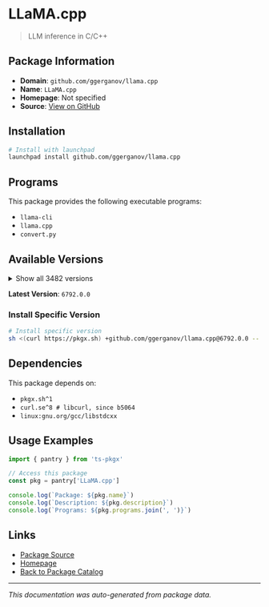 # LLaMA.cpp

> LLM inference in C/C++

## Package Information

- **Domain**: `github.com/ggerganov/llama.cpp`
- **Name**: `LLaMA.cpp`
- **Homepage**: Not specified
- **Source**: [View on GitHub](https://github.com/pkgxdev/pantry/tree/main/projects/github.com/ggerganov/llama.cpp/package.yml)

## Installation

```bash
# Install with launchpad
launchpad install github.com/ggerganov/llama.cpp
```

## Programs

This package provides the following executable programs:

- `llama-cli`
- `llama.cpp`
- `convert.py`

## Available Versions

<details>
<summary>Show all 3482 versions</summary>

- `6792.0.0`, `6791.0.0`, `6790.0.0`, `6789.0.0`, `6788.0.0`
- `6786.0.0`, `6785.0.0`, `6784.0.0`, `6783.0.0`, `6780.0.0`
- `6779.0.0`, `6778.0.0`, `6777.0.0`, `6776.0.0`, `6775.0.0`
- `6774.0.0`, `6773.0.0`, `6770.0.0`, `6769.0.0`, `6768.0.0`
- `6767.0.0`, `6766.0.0`, `6765.0.0`, `6764.0.0`, `6763.0.0`
- `6762.0.0`, `6761.0.0`, `6760.0.0`, `6759.0.0`, `6758.0.0`
- `6757.0.0`, `6756.0.0`, `6755.0.0`, `6754.0.0`, `6753.0.0`
- `6752.0.0`, `6751.0.0`, `6750.0.0`, `6748.0.0`, `6747.0.0`
- `6746.0.0`, `6745.0.0`, `6743.0.0`, `6741.0.0`, `6739.0.0`
- `6738.0.0`, `6737.0.0`, `6736.0.0`, `6735.0.0`, `6733.0.0`
- `6732.0.0`, `6730.0.0`, `6729.0.0`, `6728.0.0`, `6727.0.0`
- `6726.0.0`, `6724.0.0`, `6721.0.0`, `6719.0.0`, `6718.0.0`
- `6717.0.0`, `6715.0.0`, `6714.0.0`, `6713.0.0`, `6711.0.0`
- `6710.0.0`, `6709.0.0`, `6708.0.0`, `6706.0.0`, `6704.0.0`
- `6703.0.0`, `6702.0.0`, `6701.0.0`, `6700.0.0`, `6699.0.0`
- `6697.0.0`, `6695.0.0`, `6692.0.0`, `6691.0.0`, `6690.0.0`
- `6689.0.0`, `6688.0.0`, `6687.0.0`, `6686.0.0`, `6685.0.0`
- `6684.0.0`, `6683.0.0`, `6682.0.0`, `6680.0.0`, `6679.0.0`
- `6678.0.0`, `6676.0.0`, `6673.0.0`, `6672.0.0`, `6671.0.0`
- `6670.0.0`, `6666.0.0`, `6665.0.0`, `6663.0.0`, `6662.0.0`
- `6661.0.0`, `6660.0.0`, `6653.0.0`, `6651.0.0`, `6650.0.0`
- `6648.0.0`, `6647.0.0`, `6646.0.0`, `6644.0.0`, `6643.0.0`
- `6642.0.0`, `6641.0.0`, `6640.0.0`, `6638.0.0`, `6635.0.0`
- `6634.0.0`, `6628.0.0`, `6627.0.0`, `6624.0.0`, `6623.0.0`
- `6622.0.0`, `6621.0.0`, `6620.0.0`, `6619.0.0`, `6617.0.0`
- `6615.0.0`, `6613.0.0`, `6612.0.0`, `6611.0.0`, `6610.0.0`
- `6608.0.0`, `6607.0.0`, `6606.0.0`, `6605.0.0`, `6604.0.0`
- `6603.0.0`, `6602.0.0`, `6601.0.0`, `6598.0.0`, `6595.0.0`
- `6594.0.0`, `6593.0.0`, `6591.0.0`, `6587.0.0`, `6586.0.0`
- `6585.0.0`, `6583.0.0`, `6582.0.0`, `6580.0.0`, `6578.0.0`
- `6576.0.0`, `6575.0.0`, `6574.0.0`, `6572.0.0`, `6569.0.0`
- `6568.0.0`, `6567.0.0`, `6565.0.0`, `6558.0.0`, `6557.0.0`
- `6556.0.0`, `6550.0.0`, `6549.0.0`, `6548.0.0`, `6545.0.0`
- `6544.0.0`, `6543.0.0`, `6541.0.0`, `6536.0.0`, `6535.0.0`
- `6534.0.0`, `6533.0.0`, `6532.0.0`, `6529.0.0`, `6528.0.0`
- `6527.0.0`, `6524.0.0`, `6523.0.0`, `6522.0.0`, `6521.0.0`
- `6519.0.0`, `6518.0.0`, `6517.0.0`, `6516.0.0`, `6515.0.0`
- `6514.0.0`, `6513.0.0`, `6512.0.0`, `6511.0.0`, `6510.0.0`
- `6509.0.0`, `6508.0.0`, `6507.0.0`, `6506.0.0`, `6505.0.0`
- `6504.0.0`, `6503.0.0`, `6502.0.0`, `6501.0.0`, `6500.0.0`
- `6499.0.0`, `6498.0.0`, `6497.0.0`, `6496.0.0`, `6494.0.0`
- `6493.0.0`, `6492.0.0`, `6491.0.0`, `6490.0.0`, `6488.0.0`
- `6484.0.0`, `6483.0.0`, `6482.0.0`, `6480.0.0`, `6479.0.0`
- `6478.0.0`, `6477.0.0`, `6476.0.0`, `6475.0.0`, `6474.0.0`
- `6473.0.0`, `6471.0.0`, `6470.0.0`, `6469.0.0`, `6451.0.0`
- `6447.0.0`, `6445.0.0`, `6444.0.0`, `6443.0.0`, `6442.0.0`
- `6441.0.0`, `6440.0.0`, `6436.0.0`, `6435.0.0`, `6434.0.0`
- `6432.0.0`, `6431.0.0`, `6430.0.0`, `6429.0.0`, `6428.0.0`
- `6427.0.0`, `6424.0.0`, `6423.0.0`, `6421.0.0`, `6419.0.0`
- `6418.0.0`, `6416.0.0`, `6415.0.0`, `6414.0.0`, `6412.0.0`
- `6409.0.0`, `6408.0.0`, `6407.0.0`, `6406.0.0`, `6405.0.0`
- `6404.0.0`, `6403.0.0`, `6402.0.0`, `6401.0.0`, `6399.0.0`
- `6397.0.0`, `6396.0.0`, `6394.0.0`, `6393.0.0`, `6392.0.0`
- `6391.0.0`, `6390.0.0`, `6389.0.0`, `6387.0.0`, `6386.0.0`
- `6384.0.0`, `6383.0.0`, `6382.0.0`, `6381.0.0`, `6380.0.0`
- `6379.0.0`, `6377.0.0`, `6376.0.0`, `6374.0.0`, `6373.0.0`
- `6372.0.0`, `6371.0.0`, `6370.0.0`, `6368.0.0`, `6367.0.0`
- `6365.0.0`, `6364.0.0`, `6362.0.0`, `6361.0.0`, `6360.0.0`
- `6358.0.0`, `6357.0.0`, `6356.0.0`, `6355.0.0`, `6354.0.0`
- `6353.0.0`, `6352.0.0`, `6351.0.0`, `6350.0.0`, `6349.0.0`
- `6348.0.0`, `6347.0.0`, `6346.0.0`, `6344.0.0`, `6343.0.0`
- `6341.0.0`, `6340.0.0`, `6337.0.0`, `6335.0.0`, `6334.0.0`
- `6332.0.0`, `6331.0.0`, `6330.0.0`, `6329.0.0`, `6328.0.0`
- `6327.0.0`, `6325.0.0`, `6324.0.0`, `6323.0.0`, `6322.0.0`
- `6318.0.0`, `6317.0.0`, `6316.0.0`, `6315.0.0`, `6314.0.0`
- `6313.0.0`, `6312.0.0`, `6311.0.0`, `6310.0.0`, `6309.0.0`
- `6307.0.0`, `6305.0.0`, `6303.0.0`, `6301.0.0`, `6300.0.0`
- `6299.0.0`, `6298.0.0`, `6297.0.0`, `6295.0.0`, `6294.0.0`
- `6293.0.0`, `6292.0.0`, `6291.0.0`, `6290.0.0`, `6289.0.0`
- `6287.0.0`, `6286.0.0`, `6285.0.0`, `6284.0.0`, `6283.0.0`
- `6282.0.0`, `6280.0.0`, `6279.0.0`, `6278.0.0`, `6277.0.0`
- `6276.0.0`, `6275.0.0`, `6274.0.0`, `6273.0.0`, `6272.0.0`
- `6271.0.0`, `6269.0.0`, `6267.0.0`, `6265.0.0`, `6264.0.0`
- `6262.0.0`, `6261.0.0`, `6258.0.0`, `6257.0.0`, `6255.0.0`
- `6254.0.0`, `6251.0.0`, `6250.0.0`, `6249.0.0`, `6248.0.0`
- `6247.0.0`, `6246.0.0`, `6245.0.0`, `6244.0.0`, `6243.0.0`
- `6242.0.0`, `6241.0.0`, `6240.0.0`, `6239.0.0`, `6238.0.0`
- `6237.0.0`, `6236.0.0`, `6235.0.0`, `6229.0.0`, `6228.0.0`
- `6225.0.0`, `6218.0.0`, `6215.0.0`, `6214.0.0`, `6213.0.0`
- `6210.0.0`, `6209.0.0`, `6208.0.0`, `6207.0.0`, `6205.0.0`
- `6204.0.0`, `6202.0.0`, `6201.0.0`, `6199.0.0`, `6195.0.0`
- `6193.0.0`, `6191.0.0`, `6190.0.0`, `6189.0.0`, `6188.0.0`
- `6187.0.0`, `6185.0.0`, `6184.0.0`, `6183.0.0`, `6182.0.0`
- `6181.0.0`, `6180.0.0`, `6179.0.0`, `6178.0.0`, `6177.0.0`
- `6176.0.0`, `6175.0.0`, `6174.0.0`, `6173.0.0`, `6153.0.0`
- `6152.0.0`, `6150.0.0`, `6149.0.0`, `6148.0.0`, `6144.0.0`
- `6143.0.0`, `6141.0.0`, `6140.0.0`, `6139.0.0`, `6138.0.0`
- `6137.0.0`, `6136.0.0`, `6135.0.0`, `6134.0.0`, `6132.0.0`
- `6131.0.0`, `6129.0.0`, `6128.0.0`, `6124.0.0`, `6123.0.0`
- `6122.0.0`, `6121.0.0`, `6119.0.0`, `6118.0.0`, `6117.0.0`
- `6116.0.0`, `6115.0.0`, `6114.0.0`, `6113.0.0`, `6111.0.0`
- `6109.0.0`, `6106.0.0`, `6105.0.0`, `6104.0.0`, `6103.0.0`
- `6102.0.0`, `6101.0.0`, `6100.0.0`, `6099.0.0`, `6098.0.0`
- `6097.0.0`, `6096.0.0`, `6095.0.0`, `6093.0.0`, `6092.0.0`
- `6090.0.0`, `6089.0.0`, `6088.0.0`, `6087.0.0`, `6085.0.0`
- `6084.0.0`, `6083.0.0`, `6082.0.0`, `6081.0.0`, `6080.0.0`
- `6079.0.0`, `6078.0.0`, `6076.0.0`, `6075.0.0`, `6074.0.0`
- `6073.0.0`, `6070.0.0`, `6067.0.0`, `6066.0.0`, `6065.0.0`
- `6064.0.0`, `6063.0.0`, `6062.0.0`, `6061.0.0`, `6060.0.0`
- `6059.0.0`, `6058.0.0`, `6057.0.0`, `6056.0.0`, `6055.0.0`
- `6054.0.0`, `6052.0.0`, `6051.0.0`, `6050.0.0`, `6049.0.0`
- `6048.0.0`, `6047.0.0`, `6045.0.0`, `6044.0.0`, `6043.0.0`
- `6042.0.0`, `6041.0.0`, `6040.0.0`, `6039.0.0`, `6038.0.0`
- `6037.0.0`, `6036.0.0`, `6035.0.0`, `6032.0.0`, `6031.0.0`
- `6030.0.0`, `6029.0.0`, `6027.0.0`, `6026.0.0`, `6025.0.0`
- `6024.0.0`, `6023.0.0`, `6022.0.0`, `6020.0.0`, `6018.0.0`
- `6017.0.0`, `6016.0.0`, `6015.0.0`, `6014.0.0`, `6013.0.0`
- `6012.0.0`, `6011.0.0`, `6002.0.0`, `6001.0.0`, `6000.0.0`
- `5999.0.0`, `5998.0.0`, `5997.0.0`, `5996.0.0`, `5995.0.0`
- `5994.0.0`, `5993.0.0`, `5992.0.0`, `5990.0.0`, `5989.0.0`
- `5988.0.0`, `5987.0.0`, `5986.0.0`, `5985.0.0`, `5984.0.0`
- `5981.0.0`, `5980.0.0`, `5979.0.0`, `5978.0.0`, `5976.0.0`
- `5975.0.0`, `5973.0.0`, `5972.0.0`, `5970.0.0`, `5968.0.0`
- `5967.0.0`, `5966.0.0`, `5965.0.0`, `5963.0.0`, `5962.0.0`
- `5961.0.0`, `5960.0.0`, `5959.0.0`, `5958.0.0`, `5957.0.0`
- `5956.0.0`, `5954.0.0`, `5953.0.0`, `5952.0.0`, `5950.0.0`
- `5949.0.0`, `5943.0.0`, `5942.0.0`, `5941.0.0`, `5940.0.0`
- `5937.0.0`, `5936.0.0`, `5935.0.0`, `5934.0.0`, `5933.0.0`
- `5932.0.0`, `5930.0.0`, `5929.0.0`, `5928.0.0`, `5927.0.0`
- `5924.0.0`, `5923.0.0`, `5922.0.0`, `5921.0.0`, `5920.0.0`
- `5919.0.0`, `5916.0.0`, `5914.0.0`, `5913.0.0`, `5912.0.0`
- `5911.0.0`, `5910.0.0`, `5909.0.0`, `5908.0.0`, `5904.0.0`
- `5902.0.0`, `5901.0.0`, `5900.0.0`, `5899.0.0`, `5898.0.0`
- `5897.0.0`, `5896.0.0`, `5895.0.0`, `5894.0.0`, `5893.0.0`
- `5892.0.0`, `5891.0.0`, `5890.0.0`, `5889.0.0`, `5888.0.0`
- `5887.0.0`, `5886.0.0`, `5884.0.0`, `5882.0.0`, `5880.0.0`
- `5876.0.0`, `5875.0.0`, `5874.0.0`, `5873.0.0`, `5872.0.0`
- `5870.0.0`, `5869.0.0`, `5868.0.0`, `5867.0.0`, `5866.0.0`
- `5865.0.0`, `5864.0.0`, `5863.0.0`, `5862.0.0`, `5861.0.0`
- `5860.0.0`, `5859.0.0`, `5858.0.0`, `5857.0.0`, `5856.0.0`
- `5855.0.0`, `5854.0.0`, `5853.0.0`, `5852.0.0`, `5851.0.0`
- `5849.0.0`, `5848.0.0`, `5847.0.0`, `5846.0.0`, `5845.0.0`
- `5844.0.0`, `5843.0.0`, `5841.0.0`, `5840.0.0`, `5839.0.0`
- `5838.0.0`, `5837.0.0`, `5836.0.0`, `5835.0.0`, `5834.0.0`
- `5833.0.0`, `5832.0.0`, `5831.0.0`, `5830.0.0`, `5829.0.0`
- `5828.0.0`, `5827.0.0`, `5826.0.0`, `5825.0.0`, `5824.0.0`
- `5823.0.0`, `5822.0.0`, `5821.0.0`, `5820.0.0`, `5819.0.0`
- `5817.0.0`, `5816.0.0`, `5815.0.0`, `5814.0.0`, `5812.0.0`
- `5811.0.0`, `5809.0.0`, `5808.0.0`, `5804.0.0`, `5803.0.0`
- `5802.0.0`, `5801.0.0`, `5798.0.0`, `5797.0.0`, `5795.0.0`
- `5794.0.0`, `5793.0.0`, `5792.0.0`, `5788.0.0`, `5787.0.0`
- `5785.0.0`, `5784.0.0`, `5783.0.0`, `5782.0.0`, `5780.0.0`
- `5778.0.0`, `5777.0.0`, `5775.0.0`, `5774.0.0`, `5773.0.0`
- `5772.0.0`, `5771.0.0`, `5770.0.0`, `5769.0.0`, `5760.0.0`
- `5759.0.0`, `5757.0.0`, `5756.0.0`, `5755.0.0`, `5754.0.0`
- `5753.0.0`, `5752.0.0`, `5751.0.0`, `5749.0.0`, `5747.0.0`
- `5745.0.0`, `5744.0.0`, `5743.0.0`, `5742.0.0`, `5740.0.0`
- `5738.0.0`, `5737.0.0`, `5736.0.0`, `5735.0.0`, `5734.0.0`
- `5733.0.0`, `5731.0.0`, `5729.0.0`, `5728.0.0`, `5726.0.0`
- `5723.0.0`, `5722.0.0`, `5721.0.0`, `5720.0.0`, `5719.0.0`
- `5718.0.0`, `5717.0.0`, `5716.0.0`, `5715.0.0`, `5714.0.0`
- `5713.0.0`, `5712.0.0`, `5711.0.0`, `5709.0.0`, `5708.0.0`
- `5707.0.0`, `5706.0.0`, `5704.0.0`, `5703.0.0`, `5702.0.0`
- `5701.0.0`, `5699.0.0`, `5698.0.0`, `5697.0.0`, `5696.0.0`
- `5695.0.0`, `5693.0.0`, `5689.0.0`, `5688.0.0`, `5687.0.0`
- `5686.0.0`, `5685.0.0`, `5684.0.0`, `5683.0.0`, `5682.0.0`
- `5681.0.0`, `5679.0.0`, `5676.0.0`, `5675.0.0`, `5674.0.0`
- `5673.0.0`, `5672.0.0`, `5671.0.0`, `5670.0.0`, `5669.0.0`
- `5668.0.0`, `5667.0.0`, `5666.0.0`, `5664.0.0`, `5662.0.0`
- `5659.0.0`, `5657.0.0`, `5655.0.0`, `5654.0.0`, `5653.0.0`
- `5652.0.0`, `5651.0.0`, `5650.0.0`, `5649.0.0`, `5648.0.0`
- `5646.0.0`, `5645.0.0`, `5644.0.0`, `5642.0.0`, `5641.0.0`
- `5640.0.0`, `5639.0.0`, `5638.0.0`, `5637.0.0`, `5636.0.0`
- `5634.0.0`, `5633.0.0`, `5632.0.0`, `5631.0.0`, `5630.0.0`
- `5629.0.0`, `5627.0.0`, `5625.0.0`, `5624.0.0`, `5622.0.0`
- `5621.0.0`, `5620.0.0`, `5618.0.0`, `5617.0.0`, `5615.0.0`
- `5614.0.0`, `5613.0.0`, `5612.0.0`, `5610.0.0`, `5609.0.0`
- `5608.0.0`, `5606.0.0`, `5604.0.0`, `5603.0.0`, `5602.0.0`
- `5601.0.0`, `5600.0.0`, `5598.0.0`, `5596.0.0`, `5595.0.0`
- `5593.0.0`, `5592.0.0`, `5591.0.0`, `5590.0.0`, `5589.0.0`
- `5588.0.0`, `5587.0.0`, `5586.0.0`, `5585.0.0`, `5584.0.0`
- `5581.0.0`, `5580.0.0`, `5578.0.0`, `5577.0.0`, `5576.0.0`
- `5575.0.0`, `5574.0.0`, `5573.0.0`, `5572.0.0`, `5571.0.0`
- `5569.0.0`, `5568.0.0`, `5560.0.0`, `5559.0.0`, `5558.0.0`
- `5556.0.0`, `5555.0.0`, `5554.0.0`, `5552.0.0`, `5551.0.0`
- `5548.0.0`, `5547.0.0`, `5546.0.0`, `5545.0.0`, `5544.0.0`
- `5543.0.0`, `5541.0.0`, `5540.0.0`, `5539.0.0`, `5538.0.0`
- `5537.0.0`, `5535.0.0`, `5534.0.0`, `5533.0.0`, `5532.0.0`
- `5530.0.0`, `5529.0.0`, `5526.0.0`, `5524.0.0`, `5522.0.0`
- `5519.0.0`, `5517.0.0`, `5516.0.0`, `5515.0.0`, `5514.0.0`
- `5513.0.0`, `5512.0.0`, `5510.0.0`, `5509.0.0`, `5508.0.0`
- `5506.0.0`, `5505.0.0`, `5504.0.0`, `5503.0.0`, `5502.0.0`
- `5501.0.0`, `5499.0.0`, `5498.0.0`, `5497.0.0`, `5495.0.0`
- `5494.0.0`, `5493.0.0`, `5492.0.0`, `5490.0.0`, `5489.0.0`
- `5488.0.0`, `5486.0.0`, `5484.0.0`, `5483.0.0`, `5481.0.0`
- `5480.0.0`, `5479.0.0`, `5478.0.0`, `5477.0.0`, `5476.0.0`
- `5475.0.0`, `5474.0.0`, `5473.0.0`, `5472.0.0`, `5471.0.0`
- `5468.0.0`, `5466.0.0`, `5465.0.0`, `5464.0.0`, `5463.0.0`
- `5462.0.0`, `5461.0.0`, `5460.0.0`, `5459.0.0`, `5458.0.0`
- `5456.0.0`, `5454.0.0`, `5453.0.0`, `5452.0.0`, `5451.0.0`
- `5450.0.0`, `5449.0.0`, `5448.0.0`, `5446.0.0`, `5444.0.0`
- `5443.0.0`, `5442.0.0`, `5441.0.0`, `5440.0.0`, `5439.0.0`
- `5438.0.0`, `5437.0.0`, `5436.0.0`, `5435.0.0`, `5434.0.0`
- `5432.0.0`, `5431.0.0`, `5430.0.0`, `5429.0.0`, `5427.0.0`
- `5426.0.0`, `5425.0.0`, `5423.0.0`, `5422.0.0`, `5421.0.0`
- `5417.0.0`, `5415.0.0`, `5414.0.0`, `5412.0.0`, `5411.0.0`
- `5410.0.0`, `5409.0.0`, `5406.0.0`, `5405.0.0`, `5404.0.0`
- `5402.0.0`, `5401.0.0`, `5400.0.0`, `5395.0.0`, `5394.0.0`
- `5392.0.0`, `5391.0.0`, `5390.0.0`, `5388.0.0`, `5387.0.0`
- `5385.0.0`, `5384.0.0`, `5382.0.0`, `5381.0.0`, `5380.0.0`
- `5379.0.0`, `5378.0.0`, `5377.0.0`, `5372.0.0`, `5371.0.0`
- `5370.0.0`, `5368.0.0`, `5367.0.0`, `5366.0.0`, `5365.0.0`
- `5363.0.0`, `5361.0.0`, `5360.0.0`, `5359.0.0`, `5358.0.0`
- `5357.0.0`, `5356.0.0`, `5355.0.0`, `5354.0.0`, `5353.0.0`
- `5352.0.0`, `5351.0.0`, `5350.0.0`, `5349.0.0`, `5347.0.0`
- `5346.0.0`, `5345.0.0`, `5344.0.0`, `5342.0.0`, `5341.0.0`
- `5340.0.0`, `5338.0.0`, `5336.0.0`, `5335.0.0`, `5334.0.0`
- `5333.0.0`, `5332.0.0`, `5331.0.0`, `5330.0.0`, `5329.0.0`
- `5328.0.0`, `5327.0.0`, `5326.0.0`, `5325.0.0`, `5324.0.0`
- `5323.0.0`, `5322.0.0`, `5321.0.0`, `5320.0.0`, `5318.0.0`
- `5317.0.0`, `5313.0.0`, `5311.0.0`, `5310.0.0`, `5309.0.0`
- `5308.0.0`, `5306.0.0`, `5303.0.0`, `5302.0.0`, `5301.0.0`
- `5300.0.0`, `5299.0.0`, `5298.0.0`, `5297.0.0`, `5296.0.0`
- `5295.0.0`, `5293.0.0`, `5292.0.0`, `5289.0.0`, `5287.0.0`
- `5286.0.0`, `5284.0.0`, `5283.0.0`, `5281.0.0`, `5280.0.0`
- `5279.0.0`, `5278.0.0`, `5277.0.0`, `5276.0.0`, `5275.0.0`
- `5274.0.0`, `5273.0.0`, `5272.0.0`, `5271.0.0`, `5270.0.0`
- `5269.0.0`, `5267.0.0`, `5266.0.0`, `5265.0.0`, `5261.0.0`
- `5260.0.0`, `5259.0.0`, `5258.0.0`, `5257.0.0`, `5255.0.0`
- `5254.0.0`, `5253.0.0`, `5252.0.0`, `5250.0.0`, `5249.0.0`
- `5248.0.0`, `5246.0.0`, `5243.0.0`, `5242.0.0`, `5241.0.0`
- `5239.0.0`, `5237.0.0`, `5236.0.0`, `5235.0.0`, `5233.0.0`
- `5232.0.0`, `5231.0.0`, `5230.0.0`, `5228.0.0`, `5226.0.0`
- `5225.0.0`, `5223.0.0`, `5222.0.0`, `5221.0.0`, `5220.0.0`
- `5219.0.0`, `5218.0.0`, `5217.0.0`, `5216.0.0`, `5215.0.0`
- `5214.0.0`, `5213.0.0`, `5212.0.0`, `5211.0.0`, `5210.0.0`
- `5209.0.0`, `5208.0.0`, `5207.0.0`, `5205.0.0`, `5204.0.0`
- `5202.0.0`, `5201.0.0`, `5200.0.0`, `5199.0.0`, `5198.0.0`
- `5197.0.0`, `5196.0.0`, `5195.0.0`, `5194.0.0`, `5193.0.0`
- `5192.0.0`, `5191.0.0`, `5190.0.0`, `5189.0.0`, `5188.0.0`
- `5187.0.0`, `5186.0.0`, `5185.0.0`, `5184.0.0`, `5181.0.0`
- `5180.0.0`, `5178.0.0`, `5177.0.0`, `5176.0.0`, `5175.0.0`
- `5174.0.0`, `5173.0.0`, `5171.0.0`, `5170.0.0`, `5169.0.0`
- `5166.0.0`, `5165.0.0`, `5164.0.0`, `5163.0.0`, `5162.0.0`
- `5161.0.0`, `5160.0.0`, `5159.0.0`, `5158.0.0`, `5156.0.0`
- `5155.0.0`, `5153.0.0`, `5152.0.0`, `5151.0.0`, `5150.0.0`
- `5149.0.0`, `5148.0.0`, `5147.0.0`, `5146.0.0`, `5145.0.0`
- `5144.0.0`, `5143.0.0`, `5142.0.0`, `5141.0.0`, `5140.0.0`
- `5138.0.0`, `5137.0.0`, `5136.0.0`, `5135.0.0`, `5134.0.0`
- `5133.0.0`, `5132.0.0`, `5131.0.0`, `5129.0.0`, `5127.0.0`
- `5126.0.0`, `5125.0.0`, `5124.0.0`, `5123.0.0`, `5122.0.0`
- `5121.0.0`, `5120.0.0`, `5119.0.0`, `5118.0.0`, `5117.0.0`
- `5116.0.0`, `5115.0.0`, `5114.0.0`, `5113.0.0`, `5108.0.0`
- `5107.0.0`, `5106.0.0`, `5099.0.0`, `5097.0.0`, `5096.0.0`
- `5094.0.0`, `5093.0.0`, `5092.0.0`, `5089.0.0`, `5086.0.0`
- `5085.0.0`, `5084.0.0`, `5083.0.0`, `5082.0.0`, `5081.0.0`
- `5080.0.0`, `5079.0.0`, `5078.0.0`, `5076.0.0`, `5074.0.0`
- `5073.0.0`, `5072.0.0`, `5071.0.0`, `5066.0.0`, `5064.0.0`
- `5062.0.0`, `5061.0.0`, `5060.0.0`, `5059.0.0`, `5058.0.0`
- `5057.0.0`, `5056.0.0`, `5055.0.0`, `5054.0.0`, `5053.0.0`
- `5052.0.0`, `5050.0.0`, `5049.0.0`, `5046.0.0`, `5045.0.0`
- `5043.0.0`, `5041.0.0`, `5039.0.0`, `5038.0.0`, `5037.0.0`
- `5036.0.0`, `5035.0.0`, `5034.0.0`, `5033.0.0`, `5032.0.0`
- `5031.0.0`, `5030.0.0`, `5029.0.0`, `5028.0.0`, `5026.0.0`
- `5025.0.0`, `5022.0.0`, `5021.0.0`, `5019.0.0`, `5018.0.0`
- `5017.0.0`, `5016.0.0`, `5015.0.0`, `5013.0.0`, `5012.0.0`
- `5010.0.0`, `5009.0.0`, `5006.0.0`, `5005.0.0`, `5004.0.0`
- `5003.0.0`, `5002.0.0`, `5001.0.0`, `4999.0.0`, `4998.0.0`
- `4997.0.0`, `4992.0.0`, `4991.0.0`, `4990.0.0`, `4988.0.0`
- `4987.0.0`, `4986.0.0`, `4985.0.0`, `4984.0.0`, `4982.0.0`
- `4981.0.0`, `4980.0.0`, `4978.0.0`, `4977.0.0`, `4976.0.0`
- `4974.0.0`, `4972.0.0`, `4970.0.0`, `4969.0.0`, `4967.0.0`
- `4966.0.0`, `4964.0.0`, `4963.0.0`, `4961.0.0`, `4958.0.0`
- `4957.0.0`, `4956.0.0`, `4953.0.0`, `4951.0.0`, `4948.0.0`
- `4947.0.0`, `4945.0.0`, `4944.0.0`, `4942.0.0`, `4940.0.0`
- `4939.0.0`, `4938.0.0`, `4937.0.0`, `4936.0.0`, `4935.0.0`
- `4934.0.0`, `4933.0.0`, `4932.0.0`, `4930.0.0`, `4929.0.0`
- `4927.0.0`, `4926.0.0`, `4925.0.0`, `4924.0.0`, `4923.0.0`
- `4921.0.0`, `4920.0.0`, `4919.0.0`, `4916.0.0`, `4915.0.0`
- `4914.0.0`, `4913.0.0`, `4912.0.0`, `4911.0.0`, `4910.0.0`
- `4909.0.0`, `4908.0.0`, `4907.0.0`, `4905.0.0`, `4903.0.0`
- `4902.0.0`, `4901.0.0`, `4900.0.0`, `4899.0.0`, `4898.0.0`
- `4897.0.0`, `4896.0.0`, `4895.0.0`, `4893.0.0`, `4892.0.0`
- `4891.0.0`, `4889.0.0`, `4888.0.0`, `4886.0.0`, `4885.0.0`
- `4884.0.0`, `4882.0.0`, `4880.0.0`, `4879.0.0`, `4877.0.0`
- `4876.0.0`, `4875.0.0`, `4874.0.0`, `4873.0.0`, `4872.0.0`
- `4871.0.0`, `4870.0.0`, `4869.0.0`, `4868.0.0`, `4867.0.0`
- `4865.0.0`, `4864.0.0`, `4863.0.0`, `4861.0.0`, `4860.0.0`
- `4859.0.0`, `4856.0.0`, `4855.0.0`, `4854.0.0`, `4853.0.0`
- `4851.0.0`, `4849.0.0`, `4848.0.0`, `4847.0.0`, `4846.0.0`
- `4837.0.0`, `4836.0.0`, `4835.0.0`, `4834.0.0`, `4833.0.0`
- `4832.0.0`, `4831.0.0`, `4830.0.0`, `4829.0.0`, `4827.0.0`
- `4826.0.0`, `4824.0.0`, `4823.0.0`, `4821.0.0`, `4820.0.0`
- `4819.0.0`, `4818.0.0`, `4806.0.0`, `4805.0.0`, `4804.0.0`
- `4803.0.0`, `4801.0.0`, `4800.0.0`, `4799.0.0`, `4798.0.0`
- `4797.0.0`, `4796.0.0`, `4793.0.0`, `4792.0.0`, `4790.0.0`
- `4789.0.0`, `4788.0.0`, `4786.0.0`, `4785.0.0`, `4784.0.0`
- `4783.0.0`, `4778.0.0`, `4777.0.0`, `4776.0.0`, `4775.0.0`
- `4774.0.0`, `4773.0.0`, `4771.0.0`, `4770.0.0`, `4769.0.0`
- `4768.0.0`, `4767.0.0`, `4765.0.0`, `4764.0.0`, `4763.0.0`
- `4762.0.0`, `4761.0.0`, `4760.0.0`, `4759.0.0`, `4756.0.0`
- `4755.0.0`, `4754.0.0`, `4753.0.0`, `4751.0.0`, `4749.0.0`
- `4747.0.0`, `4746.0.0`, `4745.0.0`, `4743.0.0`, `4742.0.0`
- `4739.0.0`, `4738.0.0`, `4735.0.0`, `4734.0.0`, `4733.0.0`
- `4732.0.0`, `4731.0.0`, `4730.0.0`, `4728.0.0`, `4727.0.0`
- `4724.0.0`, `4722.0.0`, `4721.0.0`, `4720.0.0`, `4719.0.0`
- `4718.0.0`, `4717.0.0`, `4716.0.0`, `4714.0.0`, `4713.0.0`
- `4712.0.0`, `4710.0.0`, `4708.0.0`, `4707.0.0`, `4706.0.0`
- `4705.0.0`, `4704.0.0`, `4702.0.0`, `4699.0.0`, `4698.0.0`
- `4696.0.0`, `4695.0.0`, `4694.0.0`, `4692.0.0`, `4689.0.0`
- `4688.0.0`, `4686.0.0`, `4683.0.0`, `4682.0.0`, `4681.0.0`
- `4679.0.0`, `4678.0.0`, `4677.0.0`, `4676.0.0`, `4675.0.0`
- `4671.0.0`, `4667.0.0`, `4666.0.0`, `4663.0.0`, `4662.0.0`
- `4661.0.0`, `4660.0.0`, `4659.0.0`, `4658.0.0`, `4657.0.0`
- `4651.0.0`, `4649.0.0`, `4648.0.0`, `4647.0.0`, `4646.0.0`
- `4644.0.0`, `4643.0.0`, `4642.0.0`, `4641.0.0`, `4640.0.0`
- `4639.0.0`, `4637.0.0`, `4636.0.0`, `4634.0.0`, `4633.0.0`
- `4631.0.0`, `4628.0.0`, `4623.0.0`, `4621.0.0`, `4620.0.0`
- `4619.0.0`, `4618.0.0`, `4617.0.0`, `4616.0.0`, `4615.0.0`
- `4614.0.0`, `4613.0.0`, `4611.0.0`, `4610.0.0`, `4609.0.0`
- `4608.0.0`, `4607.0.0`, `4606.0.0`, `4605.0.0`, `4604.0.0`
- `4603.0.0`, `4601.0.0`, `4600.0.0`, `4599.0.0`, `4598.0.0`
- `4595.0.0`, `4594.0.0`, `4589.0.0`, `4588.0.0`, `4586.0.0`
- `4585.0.0`, `4583.0.0`, `4581.0.0`, `4580.0.0`, `4576.0.0`
- `4575.0.0`, `4574.0.0`, `4572.0.0`, `4570.0.0`, `4569.0.0`
- `4568.0.0`, `4567.0.0`, `4566.0.0`, `4565.0.0`, `4564.0.0`
- `4562.0.0`, `4560.0.0`, `4559.0.0`, `4557.0.0`, `4552.0.0`
- `4550.0.0`, `4549.0.0`, `4548.0.0`, `4547.0.0`, `4546.0.0`
- `4545.0.0`, `4543.0.0`, `4542.0.0`, `4539.0.0`, `4538.0.0`
- `4537.0.0`, `4536.0.0`, `4535.0.0`, `4534.0.0`, `4533.0.0`
- `4532.0.0`, `4529.0.0`, `4528.0.0`, `4527.0.0`, `4526.0.0`
- `4525.0.0`, `4524.0.0`, `4523.0.0`, `4522.0.0`, `4521.0.0`
- `4520.0.0`, `4519.0.0`, `4518.0.0`, `4516.0.0`, `4514.0.0`
- `4513.0.0`, `4512.0.0`, `4510.0.0`, `4509.0.0`, `4508.0.0`
- `4506.0.0`, `4504.0.0`, `4503.0.0`, `4502.0.0`, `4501.0.0`
- `4500.0.0`, `4499.0.0`, `4497.0.0`, `4493.0.0`, `4491.0.0`
- `4488.0.0`, `4487.0.0`, `4485.0.0`, `4481.0.0`, `4475.0.0`
- `4474.0.0`, `4468.0.0`, `4467.0.0`, `4466.0.0`, `4465.0.0`
- `4464.0.0`, `4458.0.0`, `4457.0.0`, `4456.0.0`, `4453.0.0`
- `4451.0.0`, `4450.0.0`, `4447.0.0`, `4446.0.0`, `4445.0.0`
- `4443.0.0`, `4440.0.0`, `4439.0.0`, `4438.0.0`, `4437.0.0`
- `4435.0.0`, `4434.0.0`, `4433.0.0`, `4432.0.0`, `4431.0.0`
- `4430.0.0`, `4428.0.0`, `4426.0.0`, `4425.0.0`, `4424.0.0`
- `4423.0.0`, `4422.0.0`, `4421.0.0`, `4420.0.0`, `4419.0.0`
- `4418.0.0`, `4416.0.0`, `4415.0.0`, `4414.0.0`, `4411.0.0`
- `4409.0.0`, `4406.0.0`, `4404.0.0`, `4403.0.0`, `4402.0.0`
- `4400.0.0`, `4399.0.0`, `4398.0.0`, `4397.0.0`, `4396.0.0`
- `4394.0.0`, `4393.0.0`, `4392.0.0`, `4391.0.0`, `4390.0.0`
- `4389.0.0`, `4388.0.0`, `4387.0.0`, `4386.0.0`, `4385.0.0`
- `4384.0.0`, `4383.0.0`, `4382.0.0`, `4381.0.0`, `4380.0.0`
- `4379.0.0`, `4378.0.0`, `4376.0.0`, `4375.0.0`, `4372.0.0`
- `4371.0.0`, `4369.0.0`, `4368.0.0`, `4367.0.0`, `4366.0.0`
- `4365.0.0`, `4363.0.0`, `4362.0.0`, `4361.0.0`, `4360.0.0`
- `4359.0.0`, `4358.0.0`, `4357.0.0`, `4354.0.0`, `4353.0.0`
- `4351.0.0`, `4350.0.0`, `4349.0.0`, `4348.0.0`, `4343.0.0`
- `4342.0.0`, `4341.0.0`, `4338.0.0`, `4337.0.0`, `4333.0.0`
- `4331.0.0`, `4329.0.0`, `4327.0.0`, `4326.0.0`, `4325.0.0`
- `4324.0.0`, `4321.0.0`, `4320.0.0`, `4319.0.0`, `4318.0.0`
- `4317.0.0`, `4315.0.0`, `4314.0.0`, `4312.0.0`, `4311.0.0`
- `4304.0.0`, `4302.0.0`, `4301.0.0`, `4300.0.0`, `4299.0.0`
- `4298.0.0`, `4297.0.0`, `4296.0.0`, `4295.0.0`, `4293.0.0`
- `4292.0.0`, `4291.0.0`, `4290.0.0`, `4288.0.0`, `4287.0.0`
- `4285.0.0`, `4284.0.0`, `4283.0.0`, `4282.0.0`, `4281.0.0`
- `4280.0.0`, `4279.0.0`, `4276.0.0`, `4273.0.0`, `4272.0.0`
- `4271.0.0`, `4267.0.0`, `4266.0.0`, `4265.0.0`, `4262.0.0`
- `4261.0.0`, `4260.0.0`, `4258.0.0`, `4256.0.0`, `4255.0.0`
- `4254.0.0`, `4253.0.0`, `4248.0.0`, `4246.0.0`, `4243.0.0`
- `4242.0.0`, `4240.0.0`, `4239.0.0`, `4234.0.0`, `4233.0.0`
- `4231.0.0`, `4230.0.0`, `4227.0.0`, `4226.0.0`, `4224.0.0`
- `4222.0.0`, `4221.0.0`, `4220.0.0`, `4219.0.0`, `4218.0.0`
- `4217.0.0`, `4216.0.0`, `4215.0.0`, `4214.0.0`, `4212.0.0`
- `4210.0.0`, `4209.0.0`, `4208.0.0`, `4206.0.0`, `4204.0.0`
- `4203.0.0`, `4202.0.0`, `4201.0.0`, `4200.0.0`, `4195.0.0`
- `4191.0.0`, `4179.0.0`, `4178.0.0`, `4177.0.0`, `4176.0.0`
- `4175.0.0`, `4174.0.0`, `4173.0.0`, `4171.0.0`, `4170.0.0`
- `4169.0.0`, `4168.0.0`, `4167.0.0`, `4164.0.0`, `4163.0.0`
- `4162.0.0`, `4161.0.0`, `4160.0.0`, `4157.0.0`, `4154.0.0`
- `4153.0.0`, `4151.0.0`, `4150.0.0`, `4149.0.0`, `4148.0.0`
- `4143.0.0`, `4142.0.0`, `4141.0.0`, `4139.0.0`, `4138.0.0`
- `4137.0.0`, `4134.0.0`, `4133.0.0`, `4132.0.0`, `4131.0.0`
- `4130.0.0`, `4129.0.0`, `4128.0.0`, `4127.0.0`, `4126.0.0`
- `4122.0.0`, `4120.0.0`, `4118.0.0`, `4115.0.0`, `4114.0.0`
- `4113.0.0`, `4112.0.0`, `4111.0.0`, `4103.0.0`, `4102.0.0`
- `4100.0.0`, `4098.0.0`, `4095.0.0`, `4094.0.0`, `4092.0.0`
- `4091.0.0`, `4088.0.0`, `4087.0.0`, `4082.0.0`, `4081.0.0`
- `4080.0.0`, `4079.0.0`, `4078.0.0`, `4077.0.0`, `4076.0.0`
- `4075.0.0`, `4071.0.0`, `4069.0.0`, `4068.0.0`, `4067.0.0`
- `4066.0.0`, `4065.0.0`, `4062.0.0`, `4056.0.0`, `4055.0.0`
- `4053.0.0`, `4052.0.0`, `4050.0.0`, `4048.0.0`, `4044.0.0`
- `4042.0.0`, `4041.0.0`, `4040.0.0`, `4038.0.0`, `4037.0.0`
- `4036.0.0`, `4034.0.0`, `4033.0.0`, `4032.0.0`, `4027.0.0`
- `4026.0.0`, `4025.0.0`, `4024.0.0`, `4023.0.0`, `4020.0.0`
- `4019.0.0`, `4016.0.0`, `4015.0.0`, `4014.0.0`, `4013.0.0`
- `4011.0.0`, `4010.0.0`, `4009.0.0`, `4007.0.0`, `4006.0.0`
- `4005.0.0`, `4003.0.0`, `4002.0.0`, `4001.0.0`, `4000.0.0`
- `3999.0.0`, `3998.0.0`, `3997.0.0`, `3996.0.0`, `3995.0.0`
- `3994.0.0`, `3991.0.0`, `3990.0.0`, `3989.0.0`, `3988.0.0`
- `3987.0.0`, `3985.0.0`, `3984.0.0`, `3983.0.0`, `3982.0.0`
- `3978.0.0`, `3977.0.0`, `3975.0.0`, `3974.0.0`, `3972.0.0`
- `3971.0.0`, `3970.0.0`, `3967.0.0`, `3964.0.0`, `3962.0.0`
- `3961.0.0`, `3960.0.0`, `3958.0.0`, `3957.0.0`, `3952.0.0`
- `3950.0.0`, `3949.0.0`, `3948.0.0`, `3946.0.0`, `3943.0.0`
- `3942.0.0`, `3941.0.0`, `3940.0.0`, `3939.0.0`, `3938.0.0`
- `3936.0.0`, `3935.0.0`, `3933.0.0`, `3932.0.0`, `3931.0.0`
- `3930.0.0`, `3927.0.0`, `3926.0.0`, `3925.0.0`, `3923.0.0`
- `3922.0.0`, `3921.0.0`, `3920.0.0`, `3917.0.0`, `3916.0.0`
- `3914.0.0`, `3912.0.0`, `3911.0.0`, `3909.0.0`, `3907.0.0`
- `3906.0.0`, `3905.0.0`, `3904.0.0`, `3903.0.0`, `3902.0.0`
- `3901.0.0`, `3899.0.0`, `3898.0.0`, `3896.0.0`, `3895.0.0`
- `3892.0.0`, `3889.0.0`, `3887.0.0`, `3886.0.0`, `3883.0.0`
- `3880.0.0`, `3878.0.0`, `3874.0.0`, `3873.0.0`, `3872.0.0`
- `3870.0.0`, `3869.0.0`, `3868.0.0`, `3867.0.0`, `3866.0.0`
- `3865.0.0`, `3864.0.0`, `3863.0.0`, `3861.0.0`, `3856.0.0`
- `3855.0.0`, `3853.0.0`, `3849.0.0`, `3848.0.0`, `3847.0.0`
- `3841.0.0`, `3837.0.0`, `3835.0.0`, `3834.0.0`, `3832.0.0`
- `3831.0.0`, `3829.0.0`, `3828.0.0`, `3827.0.0`, `3825.0.0`
- `3824.0.0`, `3823.0.0`, `3822.0.0`, `3821.0.0`, `3818.0.0`
- `3817.0.0`, `3816.0.0`, `3814.0.0`, `3813.0.0`, `3812.0.0`
- `3811.0.0`, `3808.0.0`, `3807.0.0`, `3806.0.0`, `3805.0.0`
- `3804.0.0`, `3803.0.0`, `3802.0.0`, `3801.0.0`, `3800.0.0`
- `3799.0.0`, `3798.0.0`, `3795.0.0`, `3790.0.0`, `3789.0.0`
- `3788.0.0`, `3787.0.0`, `3786.0.0`, `3785.0.0`, `3783.0.0`
- `3782.0.0`, `3781.0.0`, `3779.0.0`, `3778.0.0`, `3777.0.0`
- `3775.0.0`, `3774.0.0`, `3772.0.0`, `3771.0.0`, `3770.0.0`
- `3767.0.0`, `3766.0.0`, `3765.0.0`, `3764.0.0`, `3763.0.0`
- `3761.0.0`, `3760.0.0`, `3759.0.0`, `3756.0.0`, `3755.0.0`
- `3754.0.0`, `3753.0.0`, `3752.0.0`, `3751.0.0`, `3750.0.0`
- `3749.0.0`, `3747.0.0`, `3744.0.0`, `3743.0.0`, `3740.0.0`
- `3737.0.0`, `3735.0.0`, `3733.0.0`, `3731.0.0`, `3729.0.0`
- `3728.0.0`, `3727.0.0`, `3726.0.0`, `3725.0.0`, `3723.0.0`
- `3721.0.0`, `3720.0.0`, `3718.0.0`, `3717.0.0`, `3716.0.0`
- `3715.0.0`, `3714.0.0`, `3713.0.0`, `3711.0.0`, `3707.0.0`
- `3706.0.0`, `3705.0.0`, `3704.0.0`, `3703.0.0`, `3702.0.0`
- `3701.0.0`, `3700.0.0`, `3699.0.0`, `3688.0.0`, `3687.0.0`
- `3686.0.0`, `3685.0.0`, `3684.0.0`, `3683.0.0`, `3682.0.0`
- `3681.0.0`, `3680.0.0`, `3678.0.0`, `3677.0.0`, `3676.0.0`
- `3675.0.0`, `3674.0.0`, `3672.0.0`, `3671.0.0`, `3669.0.0`
- `3668.0.0`, `3667.0.0`, `3666.0.0`, `3664.0.0`, `3661.0.0`
- `3658.0.0`, `3656.0.0`, `3655.0.0`, `3654.0.0`, `3652.0.0`
- `3651.0.0`, `3649.0.0`, `3647.0.0`, `3645.0.0`, `3644.0.0`
- `3643.0.0`, `3639.0.0`, `3636.0.0`, `3635.0.0`, `3634.0.0`
- `3633.0.0`, `3632.0.0`, `3631.0.0`, `3630.0.0`, `3629.0.0`
- `3625.0.0`, `3623.0.0`, `3622.0.0`, `3621.0.0`, `3620.0.0`
- `3617.0.0`, `3616.0.0`, `3615.0.0`, `3614.0.0`, `3613.0.0`
- `3612.0.0`, `3611.0.0`, `3610.0.0`, `3609.0.0`, `3608.0.0`
- `3607.0.0`, `3606.0.0`, `3604.0.0`, `3603.0.0`, `3600.0.0`
- `3599.0.0`, `3598.0.0`, `3593.0.0`, `3592.0.0`, `3591.0.0`
- `3590.0.0`, `3589.0.0`, `3588.0.0`, `3587.0.0`, `3585.0.0`
- `3584.0.0`, `3583.0.0`, `3582.0.0`, `3581.0.0`, `3580.0.0`
- `3578.0.0`, `3577.0.0`, `3575.0.0`, `3574.0.0`, `3573.0.0`
- `3571.0.0`, `3567.0.0`, `3566.0.0`, `3565.0.0`, `3564.0.0`
- `3563.0.0`, `3561.0.0`, `3560.0.0`, `3559.0.0`, `3557.0.0`
- `3556.0.0`, `3551.0.0`, `3547.0.0`, `3543.0.0`, `3542.0.0`
- `3541.0.0`, `3540.0.0`, `3539.0.0`, `3538.0.0`, `3537.0.0`
- `3536.0.0`, `3534.0.0`, `3532.0.0`, `3531.0.0`, `3529.0.0`
- `3528.0.0`, `3527.0.0`, `3525.0.0`, `3524.0.0`, `3522.0.0`
- `3520.0.0`, `3519.0.0`, `3517.0.0`, `3516.0.0`, `3515.0.0`
- `3512.0.0`, `3510.0.0`, `3509.0.0`, `3508.0.0`, `3506.0.0`
- `3505.0.0`, `3504.0.0`, `3503.0.0`, `3502.0.0`, `3501.0.0`
- `3500.0.0`, `3499.0.0`, `3498.0.0`, `3497.0.0`, `3496.0.0`
- `3495.0.0`, `3490.0.0`, `3489.0.0`, `3488.0.0`, `3487.0.0`
- `3486.0.0`, `3485.0.0`, `3484.0.0`, `3483.0.0`, `3482.0.0`
- `3479.0.0`, `3472.0.0`, `3471.0.0`, `3470.0.0`, `3469.0.0`
- `3468.0.0`, `3467.0.0`, `3465.0.0`, `3464.0.0`, `3463.0.0`
- `3462.0.0`, `3461.0.0`, `3460.0.0`, `3459.0.0`, `3458.0.0`
- `3456.0.0`, `3452.0.0`, `3451.0.0`, `3450.0.0`, `3449.0.0`
- `3447.0.0`, `3445.0.0`, `3442.0.0`, `3441.0.0`, `3440.0.0`
- `3438.0.0`, `3437.0.0`, `3436.0.0`, `3434.0.0`, `3433.0.0`
- `3428.0.0`, `3427.0.0`, `3425.0.0`, `3423.0.0`, `3421.0.0`
- `3419.0.0`, `3418.0.0`, `3416.0.0`, `3412.0.0`, `3408.0.0`
- `3407.0.0`, `3406.0.0`, `3405.0.0`, `3403.0.0`, `3402.0.0`
- `3400.0.0`, `3398.0.0`, `3396.0.0`, `3394.0.0`, `3393.0.0`
- `3392.0.0`, `3389.0.0`, `3387.0.0`, `3386.0.0`, `3385.0.0`
- `3384.0.0`, `3383.0.0`, `3382.0.0`, `3381.0.0`, `3378.0.0`
- `3376.0.0`, `3375.0.0`, `3374.0.0`, `3373.0.0`, `3371.0.0`
- `3370.0.0`, `3369.0.0`, `3368.0.0`, `3367.0.0`, `3366.0.0`
- `3365.0.0`, `3363.0.0`, `3361.0.0`, `3358.0.0`, `3356.0.0`
- `3355.0.0`, `3354.0.0`, `3353.0.0`, `3347.0.0`, `3345.0.0`
- `3342.0.0`, `3341.0.0`, `3340.0.0`, `3334.0.0`, `3333.0.0`
- `3332.0.0`, `3328.0.0`, `3327.0.0`, `3325.0.0`, `3324.0.0`
- `3322.0.0`, `3317.0.0`, `3316.0.0`, `3315.0.0`, `3314.0.0`
- `3311.0.0`, `3309.0.0`, `3307.0.0`, `3306.0.0`, `3305.0.0`
- `3304.0.0`, `3303.0.0`, `3295.0.0`, `3294.0.0`, `3293.0.0`
- `3292.0.0`, `3291.0.0`, `3290.0.0`, `3289.0.0`, `3287.0.0`
- `3286.0.0`, `3285.0.0`, `3284.0.0`, `3283.0.0`, `3282.0.0`
- `3280.0.0`, `3279.0.0`, `3278.0.0`, `3276.0.0`, `3274.0.0`
- `3273.0.0`, `3269.0.0`, `3267.0.0`, `3266.0.0`, `3265.0.0`
- `3264.0.0`, `3263.0.0`, `3262.0.0`, `3261.0.0`, `3260.0.0`
- `3259.0.0`, `3258.0.0`, `3256.0.0`, `3254.0.0`, `3252.0.0`
- `3250.0.0`, `3249.0.0`, `3248.0.0`, `3246.0.0`, `3245.0.0`
- `3243.0.0`, `3242.0.0`, `3241.0.0`, `3240.0.0`, `3233.0.0`
- `3232.0.0`, `3231.0.0`, `3230.0.0`, `3229.0.0`, `3228.0.0`
- `3227.0.0`, `3226.0.0`, `3223.0.0`, `3222.0.0`, `3220.0.0`
- `3219.0.0`, `3218.0.0`, `3216.0.0`, `3212.0.0`, `3211.0.0`
- `3209.0.0`, `3208.0.0`, `3206.0.0`, `3205.0.0`, `3204.0.0`
- `3202.0.0`, `3201.0.0`, `3199.0.0`, `3197.0.0`, `3195.0.0`
- `3194.0.0`, `3193.0.0`, `3190.0.0`, `3189.0.0`, `3188.0.0`
- `3187.0.0`, `3186.0.0`, `3184.0.0`, `3183.0.0`, `3182.0.0`
- `3181.0.0`, `3180.0.0`, `3179.0.0`, `3178.0.0`, `3177.0.0`
- `3175.0.0`, `3166.0.0`, `3163.0.0`, `3162.0.0`, `3158.0.0`
- `3156.0.0`, `3154.0.0`, `3153.0.0`, `3152.0.0`, `3151.0.0`
- `3150.0.0`, `3149.0.0`, `3148.0.0`, `3147.0.0`, `3146.0.0`
- `3145.0.0`, `3143.0.0`, `3140.0.0`, `3139.0.0`, `3138.0.0`
- `3135.0.0`, `3134.0.0`, `3131.0.0`, `3130.0.0`, `3091.0.0`
- `3089.0.0`, `3088.0.0`, `3087.0.0`, `3086.0.0`, `3085.0.0`
- `3083.0.0`, `3082.0.0`, `3080.0.0`, `3079.0.0`, `3078.0.0`
- `3077.0.0`, `3076.0.0`, `3075.0.0`, `3074.0.0`, `3073.0.0`
- `3072.0.0`, `3071.0.0`, `3070.0.0`, `3067.0.0`, `3066.0.0`
- `3065.0.0`, `3063.0.0`, `3058.0.0`, `3056.0.0`, `3051.0.0`
- `3046.0.0`, `3045.0.0`, `3044.0.0`, `3042.0.0`, `3040.0.0`
- `3039.0.0`, `3038.0.0`, `3037.0.0`, `3036.0.0`, `3035.0.0`
- `3033.0.0`, `3030.0.0`, `3029.0.0`, `3028.0.0`, `3027.0.0`
- `3026.0.0`, `3025.0.0`, `3024.0.0`, `3023.0.0`, `3021.0.0`
- `3019.0.0`, `3018.0.0`, `3015.0.0`, `3014.0.0`, `3012.0.0`
- `3011.0.0`, `3010.0.0`, `3008.0.0`, `3007.0.0`, `3006.0.0`
- `3003.0.0`, `3001.0.0`, `2998.0.0`, `2996.0.0`, `2995.0.0`
- `2994.0.0`, `2993.0.0`, `2992.0.0`, `2989.0.0`, `2988.0.0`
- `2985.0.0`, `2984.0.0`, `2982.0.0`, `2981.0.0`, `2979.0.0`
- `2978.0.0`, `2976.0.0`, `2974.0.0`, `2973.0.0`, `2972.0.0`
- `2970.0.0`, `2969.0.0`, `2968.0.0`, `2967.0.0`, `2966.0.0`
- `2965.0.0`, `2964.0.0`, `2963.0.0`, `2962.0.0`, `2961.0.0`
- `2958.0.0`, `2956.0.0`, `2955.0.0`, `2953.0.0`, `2952.0.0`
- `2950.0.0`, `2949.0.0`, `2948.0.0`, `2946.0.0`, `2945.0.0`
- `2943.0.0`, `2941.0.0`, `2940.0.0`, `2939.0.0`, `2938.0.0`
- `2937.0.0`, `2936.0.0`, `2934.0.0`, `2933.0.0`, `2932.0.0`
- `2930.0.0`, `2929.0.0`, `2928.0.0`, `2927.0.0`, `2926.0.0`
- `2923.0.0`, `2922.0.0`, `2921.0.0`, `2918.0.0`, `2917.0.0`
- `2916.0.0`, `2915.0.0`, `2914.0.0`, `2913.0.0`, `2910.0.0`
- `2909.0.0`, `2908.0.0`, `2906.0.0`, `2901.0.0`, `2899.0.0`
- `2897.0.0`, `2894.0.0`, `2893.0.0`, `2892.0.0`, `2891.0.0`
- `2890.0.0`, `2889.0.0`, `2885.0.0`, `2884.0.0`, `2879.0.0`
- `2878.0.0`, `2877.0.0`, `2876.0.0`, `2875.0.0`, `2874.0.0`
- `2871.0.0`, `2870.0.0`, `2868.0.0`, `2867.0.0`, `2865.0.0`
- `2864.0.0`, `2862.0.0`, `2861.0.0`, `2860.0.0`, `2859.0.0`
- `2854.0.0`, `2852.0.0`, `2848.0.0`, `2847.0.0`, `2846.0.0`
- `2845.0.0`, `2844.0.0`, `2843.0.0`, `2842.0.0`, `2840.0.0`
- `2839.0.0`, `2838.0.0`, `2837.0.0`, `2836.0.0`, `2835.0.0`
- `2834.0.0`, `2831.0.0`, `2830.0.0`, `2828.0.0`, `2826.0.0`
- `2824.0.0`, `2822.0.0`, `2821.0.0`, `2820.0.0`, `2818.0.0`
- `2817.0.0`, `2816.0.0`, `2815.0.0`, `2813.0.0`, `2812.0.0`
- `2811.0.0`, `2808.0.0`, `2805.0.0`, `2804.0.0`, `2803.0.0`
- `2800.0.0`, `2797.0.0`, `2794.0.0`, `2793.0.0`, `2791.0.0`
- `2789.0.0`, `2787.0.0`, `2785.0.0`, `2784.0.0`, `2783.0.0`
- `2781.0.0`, `2780.0.0`, `2779.0.0`, `2777.0.0`, `2776.0.0`
- `2775.0.0`, `2774.0.0`, `2773.0.0`, `2772.0.0`, `2771.0.0`
- `2769.0.0`, `2767.0.0`, `2766.0.0`, `2764.0.0`, `2763.0.0`
- `2761.0.0`, `2760.0.0`, `2757.0.0`, `2756.0.0`, `2755.0.0`
- `2754.0.0`, `2753.0.0`, `2751.0.0`, `2750.0.0`, `2749.0.0`
- `2748.0.0`, `2747.0.0`, `2746.0.0`, `2740.0.0`, `2737.0.0`
- `2736.0.0`, `2735.0.0`, `2734.0.0`, `2731.0.0`, `2730.0.0`
- `2729.0.0`, `2728.0.0`, `2727.0.0`, `2724.0.0`, `2717.0.0`
- `2715.0.0`, `2714.0.0`, `2712.0.0`, `2710.0.0`, `2709.0.0`
- `2708.0.0`, `2707.0.0`, `2702.0.0`, `2700.0.0`, `2699.0.0`
- `2698.0.0`, `2697.0.0`, `2696.0.0`, `2694.0.0`, `2692.0.0`
- `2691.0.0`, `2690.0.0`, `2687.0.0`, `2686.0.0`, `2684.0.0`
- `2683.0.0`, `2681.0.0`, `2680.0.0`, `2679.0.0`, `2678.0.0`
- `2676.0.0`, `2675.0.0`, `2674.0.0`, `2673.0.0`, `2671.0.0`
- `2670.0.0`, `2669.0.0`, `2667.0.0`, `2666.0.0`, `2665.0.0`
- `2664.0.0`, `2663.0.0`, `2661.0.0`, `2660.0.0`, `2658.0.0`
- `2657.0.0`, `2656.0.0`, `2646.0.0`, `2645.0.0`, `2636.0.0`
- `2632.0.0`, `2630.0.0`, `2629.0.0`, `2619.0.0`, `2615.0.0`
- `2613.0.0`, `2612.0.0`, `2608.0.0`, `2589.0.0`, `2586.0.0`
- `2581.0.0`, `2579.0.0`, `2578.0.0`, `2576.0.0`, `2573.0.0`
- `2568.0.0`, `2567.0.0`, `2566.0.0`, `2563.0.0`, `2554.0.0`
- `2548.0.0`, `2543.0.0`, `2542.0.0`, `2541.0.0`, `2540.0.0`
- `2536.0.0`, `2534.0.0`, `2531.0.0`, `2529.0.0`, `2527.0.0`
- `2526.0.0`, `2523.0.0`, `2521.0.0`, `2520.0.0`, `2518.0.0`
- `2517.0.0`, `2516.0.0`, `2514.0.0`, `2510.0.0`, `2509.0.0`
- `2508.0.0`, `2503.0.0`, `2502.0.0`, `2501.0.0`, `2499.0.0`
- `2497.0.0`, `2496.0.0`, `2495.0.0`, `2494.0.0`, `2493.0.0`
- `2491.0.0`, `2489.0.0`, `2487.0.0`, `2480.0.0`, `2479.0.0`
- `2478.0.0`, `2476.0.0`, `2475.0.0`, `2474.0.0`, `2471.0.0`
- `2466.0.0`, `2465.0.0`, `2463.0.0`, `2462.0.0`, `2461.0.0`
- `2458.0.0`, `2457.0.0`, `2456.0.0`, `2454.0.0`, `2450.0.0`
- `2449.0.0`, `2448.0.0`, `2447.0.0`, `2440.0.0`, `2439.0.0`
- `2438.0.0`, `2437.0.0`, `2436.0.0`, `2435.0.0`, `2434.0.0`
- `2433.0.0`, `2432.0.0`, `2430.0.0`, `2428.0.0`, `2427.0.0`
- `2424.0.0`, `2423.0.0`, `2420.0.0`, `2419.0.0`, `2418.0.0`
- `2417.0.0`, `2414.0.0`, `2413.0.0`, `2411.0.0`, `2410.0.0`
- `2409.0.0`, `2408.0.0`, `2407.0.0`, `2406.0.0`, `2405.0.0`
- `2404.0.0`, `2402.0.0`, `2400.0.0`, `2399.0.0`, `2398.0.0`
- `2397.0.0`, `2396.0.0`, `2395.0.0`, `2394.0.0`, `2393.0.0`
- `2392.0.0`, `2391.0.0`, `2389.0.0`, `2387.0.0`, `2386.0.0`
- `2385.0.0`, `2384.0.0`, `2382.0.0`, `2381.0.0`, `2380.0.0`
- `2378.0.0`, `2377.0.0`, `2376.0.0`, `2374.0.0`, `2372.0.0`
- `2371.0.0`, `2370.0.0`, `2369.0.0`, `2368.0.0`, `2367.0.0`
- `2366.0.0`, `2365.0.0`, `2364.0.0`, `2363.0.0`, `2362.0.0`
- `2361.0.0`, `2360.0.0`, `2359.0.0`, `2358.0.0`, `2357.0.0`
- `2356.0.0`, `2355.0.0`, `2354.0.0`, `2352.0.0`, `2350.0.0`
- `2346.0.0`, `2345.0.0`, `2343.0.0`, `2334.0.0`, `2333.0.0`
- `2331.0.0`, `2330.0.0`, `2329.0.0`, `2327.0.0`, `2324.0.0`
- `2323.0.0`, `2321.0.0`, `2320.0.0`, `2319.0.0`, `2318.0.0`
- `2316.0.0`, `2314.0.0`, `2313.0.0`, `2312.0.0`, `2311.0.0`
- `2308.0.0`, `2306.0.0`, `2304.0.0`, `2303.0.0`, `2302.0.0`
- `2301.0.0`, `2300.0.0`, `2299.0.0`, `2298.0.0`, `2297.0.0`
- `2296.0.0`, `2294.0.0`, `2293.0.0`, `2283.0.0`, `2282.0.0`
- `2281.0.0`, `2280.0.0`, `2279.0.0`, `2278.0.0`, `2277.0.0`
- `2276.0.0`, `2275.0.0`, `2274.0.0`, `2272.0.0`, `2271.0.0`
- `2270.0.0`, `2269.0.0`, `2268.0.0`, `2266.0.0`, `2264.0.0`
- `2263.0.0`, `2262.0.0`, `2261.0.0`, `2259.0.0`, `2258.0.0`
- `2257.0.0`, `2256.0.0`, `2254.0.0`, `2253.0.0`, `2252.0.0`
- `2251.0.0`, `2249.0.0`, `2248.0.0`, `2247.0.0`, `2246.0.0`
- `2245.0.0`, `2241.0.0`, `2240.0.0`, `2239.0.0`, `2237.0.0`
- `2235.0.0`, `2234.0.0`, `2233.0.0`, `2232.0.0`, `2231.0.0`
- `2230.0.0`, `2228.0.0`, `2226.0.0`, `2223.0.0`, `2222.0.0`
- `2221.0.0`, `2220.0.0`, `2217.0.0`, `2215.0.0`, `2214.0.0`
- `2213.0.0`, `2212.0.0`, `2205.0.0`, `2204.0.0`, `2202.0.0`
- `2201.0.0`, `2197.0.0`, `2196.0.0`, `2194.0.0`, `2193.0.0`
- `2191.0.0`, `2190.0.0`, `2189.0.0`, `2187.0.0`, `2186.0.0`
- `2185.0.0`, `2184.0.0`, `2182.0.0`, `2181.0.0`, `2180.0.0`
- `2179.0.0`, `2178.0.0`, `2177.0.0`, `2176.0.0`, `2175.0.0`
- `2174.0.0`, `2172.0.0`, `2167.0.0`, `2144.0.0`, `2143.0.0`
- `2142.0.0`, `2141.0.0`, `2140.0.0`, `2139.0.0`, `2138.0.0`
- `2137.0.0`, `2136.0.0`, `2135.0.0`, `2134.0.0`, `2133.0.0`
- `2131.0.0`, `2130.0.0`, `2129.0.0`, `2128.0.0`, `2127.0.0`
- `2125.0.0`, `2124.0.0`, `2123.0.0`, `2122.0.0`, `2121.0.0`
- `2119.0.0`, `2118.0.0`, `2117.0.0`, `2116.0.0`, `2114.0.0`
- `2110.0.0`, `2109.0.0`, `2107.0.0`, `2106.0.0`, `2105.0.0`
- `2104.0.0`, `2103.0.0`, `2101.0.0`, `2100.0.0`, `2098.0.0`
- `2096.0.0`, `2093.0.0`, `2091.0.0`, `2090.0.0`, `2087.0.0`
- `2086.0.0`, `2084.0.0`, `2083.0.0`, `2081.0.0`, `2079.0.0`
- `2078.0.0`, `2077.0.0`, `2076.0.0`, `2074.0.0`, `2072.0.0`
- `2071.0.0`, `2070.0.0`, `2068.0.0`, `2067.0.0`, `2066.0.0`
- `2062.0.0`, `2060.0.0`, `2059.0.0`, `2058.0.0`, `2057.0.0`
- `2055.0.0`, `2054.0.0`, `2053.0.0`, `2051.0.0`, `2050.0.0`
- `2047.0.0`, `2045.0.0`, `2043.0.0`, `2042.0.0`, `2041.0.0`
- `2040.0.0`, `2039.0.0`, `2038.0.0`, `2037.0.0`, `2036.0.0`
- `2035.0.0`, `2034.0.0`, `2033.0.0`, `2032.0.0`, `2031.0.0`
- `2030.0.0`, `2029.0.0`, `2028.0.0`, `2027.0.0`, `2026.0.0`
- `2023.7.20`, `2023.4.11`, `2022.0.0`, `2016.0.0`, `2015.0.0`
- `2014.0.0`, `2013.0.0`, `2012.0.0`, `2008.0.0`, `2007.0.0`
- `2006.0.0`, `2005.0.0`, `2004.0.0`, `2000.0.0`, `1999.0.0`
- `1998.0.0`, `1996.0.0`, `1995.0.0`, `1993.0.0`, `1992.0.0`
- `1990.0.0`, `1989.0.0`, `1988.0.0`, `1987.0.0`, `1985.0.0`
- `1984.0.0`, `1983.0.0`, `1982.0.0`, `1981.0.0`, `1980.0.0`
- `1979.0.0`, `1976.0.0`, `1975.0.0`, `1974.0.0`, `1971.0.0`
- `1969.0.0`, `1966.0.0`, `1965.0.0`, `1964.0.0`, `1961.0.0`
- `1960.0.0`, `1959.0.0`, `1958.0.0`, `1957.0.0`, `1956.0.0`
- `1954.0.0`, `1953.0.0`, `1952.0.0`, `1951.0.0`, `1943.0.0`
- `1942.0.0`, `1941.0.0`, `1940.0.0`, `1939.0.0`, `1892.0.0`
- `1891.0.0`, `1889.0.0`, `1887.0.0`, `1886.0.0`, `1885.0.0`
- `1884.0.0`, `1882.0.0`, `1881.0.0`, `1880.0.0`, `1879.0.0`
- `1878.0.0`, `1876.0.0`, `1875.0.0`, `1874.0.0`, `1873.0.0`
- `1872.0.0`, `1871.0.0`, `1869.0.0`, `1868.0.0`, `1867.0.0`
- `1866.0.0`, `1865.0.0`, `1864.0.0`, `1862.0.0`, `1861.0.0`
- `1860.0.0`, `1859.0.0`, `1858.0.0`, `1857.0.0`, `1856.0.0`
- `1855.0.0`, `1854.0.0`, `1853.0.0`, `1851.0.0`, `1850.0.0`
- `1849.0.0`, `1848.0.0`, `1844.0.0`, `1843.0.0`, `1842.0.0`
- `1841.0.0`, `1840.0.0`, `1838.0.0`, `1837.0.0`, `1836.0.0`
- `1834.0.0`, `1833.0.0`, `1832.0.0`, `1831.0.0`, `1830.0.0`
- `1829.0.0`, `1828.0.0`, `1827.0.0`, `1826.0.0`, `1825.0.0`
- `1824.0.0`, `1823.0.0`, `1822.0.0`, `1821.0.0`, `1820.0.0`
- `1819.0.0`, `1818.0.0`, `1810.0.0`, `1808.0.0`, `1807.0.0`
- `1806.0.0`, `1803.0.0`, `1796.0.0`, `1795.0.0`, `1794.0.0`
- `1792.0.0`, `1791.0.0`, `1789.0.0`, `1788.0.0`, `1786.0.0`
- `1785.0.0`, `1784.0.0`, `1783.0.0`, `1782.0.0`, `1781.0.0`
- `1779.0.0`, `1778.0.0`, `1777.0.0`, `1775.0.0`, `1773.0.0`
- `1770.0.0`, `1768.0.0`, `1767.0.0`, `1766.0.0`, `1765.0.0`
- `1763.0.0`, `1761.0.0`, `1760.0.0`, `1759.0.0`, `1752.0.0`
- `1751.0.0`, `1750.0.0`, `1749.0.0`, `1748.0.0`, `1747.0.0`
- `1746.0.0`, `1743.0.0`, `1742.0.0`, `1732.0.0`, `1731.0.0`
- `1730.0.0`, `1729.0.0`, `1728.0.0`, `1727.0.0`, `1726.0.0`
- `1725.0.0`, `1724.0.0`, `1723.0.0`, `1722.0.0`, `1721.0.0`
- `1720.0.0`, `1719.0.0`, `1718.0.0`, `1717.0.0`, `1716.0.0`
- `1715.0.0`, `1713.0.0`, `1710.0.0`, `1709.0.0`, `1708.0.0`
- `1707.0.0`, `1705.0.0`, `1703.0.0`, `1702.0.0`, `1701.0.0`
- `1697.0.0`, `1696.0.0`, `1695.0.0`, `1694.0.0`, `1693.0.0`
- `1692.0.0`, `1691.0.0`, `1690.0.0`, `1689.0.0`, `1687.0.0`
- `1686.0.0`, `1685.0.0`, `1684.0.0`, `1682.0.0`, `1681.0.0`
- `1680.0.0`, `1678.0.0`, `1677.0.0`, `1676.0.0`, `1675.0.0`
- `1673.0.0`, `1672.0.0`, `1671.0.0`, `1667.0.0`, `1666.0.0`
- `1665.0.0`, `1664.0.0`, `1663.0.0`, `1662.0.0`, `1661.0.0`
- `1660.0.0`, `1659.0.0`, `1658.0.0`, `1657.0.0`, `1656.0.0`
- `1654.0.0`, `1652.0.0`, `1646.0.0`, `1645.0.0`, `1644.0.0`
- `1643.0.0`, `1641.0.0`, `1640.0.0`, `1638.0.0`, `1637.0.0`
- `1634.0.0`, `1633.0.0`, `1632.0.0`, `1631.0.0`, `1629.0.0`
- `1627.0.0`, `1626.0.0`, `1625.0.0`, `1624.0.0`, `1623.0.0`
- `1621.0.0`, `1620.0.0`, `1619.0.0`, `1618.0.0`, `1617.0.0`
- `1616.0.0`, `1615.0.0`, `1614.0.0`, `1613.0.0`, `1612.0.0`
- `1611.0.0`, `1610.0.0`, `1609.0.0`, `1608.0.0`, `1607.0.0`
- `1606.0.0`, `1605.0.0`, `1604.0.0`, `1602.0.0`, `1601.0.0`
- `1600.0.0`, `1599.0.0`, `1598.0.0`, `1597.0.0`, `1596.0.0`
- `1595.0.0`, `1593.0.0`, `1592.0.0`, `1591.0.0`, `1590.0.0`
- `1589.0.0`, `1587.0.0`, `1583.0.0`, `1581.0.0`, `1579.0.0`
- `1575.0.0`, `1574.0.0`, `1573.0.0`, `1571.0.0`, `1570.0.0`
- `1569.0.0`, `1567.0.0`, `1566.0.0`, `1564.0.0`, `1563.0.0`
- `1561.0.0`, `1560.0.0`, `1559.0.0`, `1557.0.0`, `1555.0.0`
- `1554.0.0`, `1552.0.0`, `1550.0.0`, `1547.0.0`, `1546.0.0`
- `1545.0.0`, `1544.0.0`, `1543.0.0`, `1542.0.0`, `1541.0.0`
- `1539.0.0`, `1538.0.0`, `1536.0.0`, `1535.0.0`, `1534.0.0`
- `1533.0.0`, `1532.0.0`, `1529.0.0`, `1528.0.0`, `1526.0.0`
- `1525.0.0`, `1524.0.0`, `1523.0.0`, `1522.0.0`, `1521.0.0`
- `1520.0.0`, `1519.0.0`, `1518.0.0`, `1517.0.0`, `1516.0.0`
- `1515.0.0`, `1513.0.0`, `1512.0.0`, `1510.0.0`, `1509.0.0`
- `1505.0.0`, `1503.0.0`, `1502.0.0`, `1500.0.0`, `1499.0.0`
- `1497.0.0`, `1496.0.0`, `1495.0.0`, `1494.0.0`, `1493.0.0`
- `1492.0.0`, `1491.0.0`, `1489.0.0`, `1488.0.0`, `1487.0.0`
- `1486.0.0`, `1485.0.0`, `1483.0.0`, `1481.0.0`, `1477.0.0`
- `1476.0.0`, `1474.0.0`, `1473.0.0`, `1472.0.0`, `1471.0.0`
- `1470.0.0`, `1469.0.0`, `1468.0.0`, `1467.0.0`, `1466.0.0`
- `1465.0.0`, `1464.0.0`, `1463.0.0`, `1462.0.0`, `1461.0.0`
- `1460.0.0`, `1459.0.0`, `1458.0.0`, `1457.0.0`, `1456.0.0`
- `1455.0.0`, `1454.0.0`, `1453.0.0`, `1450.0.0`, `1449.0.0`
- `1448.0.0`, `1446.0.0`, `1445.0.0`, `1444.0.0`, `1443.0.0`
- `1442.0.0`, `1440.0.0`, `1437.0.0`, `1436.0.0`, `1435.0.0`
- `1434.0.0`, `1433.0.0`, `1432.0.0`, `1431.0.0`, `1430.0.0`
- `1429.0.0`, `1428.0.0`

</details>

**Latest Version**: `6792.0.0`

### Install Specific Version

```bash
# Install specific version
sh <(curl https://pkgx.sh) +github.com/ggerganov/llama.cpp@6792.0.0 -- $SHELL -i
```

## Dependencies

This package depends on:

- `pkgx.sh^1`
- `curl.se^8 # libcurl, since b5064`
- `linux:gnu.org/gcc/libstdcxx`

## Usage Examples

```typescript
import { pantry } from 'ts-pkgx'

// Access this package
const pkg = pantry['LLaMA.cpp']

console.log(`Package: ${pkg.name}`)
console.log(`Description: ${pkg.description}`)
console.log(`Programs: ${pkg.programs.join(', ')}`)
```

## Links

- [Package Source](https://github.com/pkgxdev/pantry/tree/main/projects/github.com/ggerganov/llama.cpp/package.yml)
- [Homepage](#)
- [Back to Package Catalog](../../../package-catalog.md)

---

*This documentation was auto-generated from package data.*

